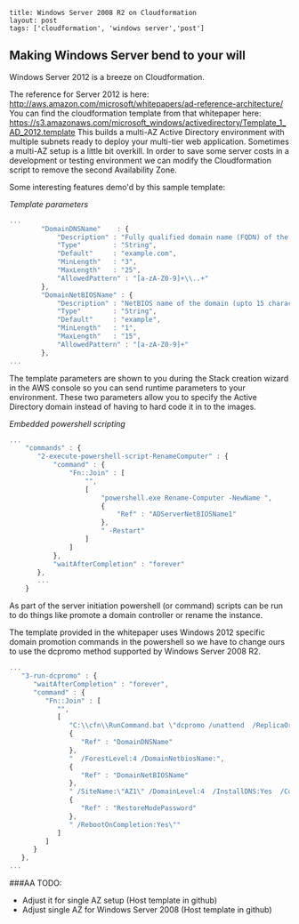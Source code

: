 ```
title: Windows Server 2008 R2 on Cloudformation
layout: post
tags: ['cloudformation', 'windows server','post']
```

## Making Windows Server bend to your will

Windows Server 2012 is a breeze on Cloudformation.

The reference for Server 2012 is here: http://aws.amazon.com/microsoft/whitepapers/ad-reference-architecture/
You can find the cloudformation template from that whitepaper here: https://s3.amazonaws.com/microsoft_windows/activedirectory/Template_1_AD_2012.template
This builds a multi-AZ Active Directory environment with multiple subnets ready to deploy your multi-tier web application.
Sometimes a multi-AZ setup is a little bit overkill.  In order to save some server costs in a development or testing environment we can modify the Cloudformation script to remove the second Availability Zone.

Some interesting features demo'd by this sample template:

*Template parameters*
```javascript
...
        "DomainDNSName"    : {
            "Description" : "Fully qualified domain name (FQDN) of the forest root domain e.g. example.com",
            "Type"        : "String",
            "Default"     : "example.com",
            "MinLength"   : "3",
            "MaxLength"   : "25",
            "AllowedPattern" : "[a-zA-Z0-9]+\\..+"
        },
        "DomainNetBIOSName" : {
            "Description" : "NetBIOS name of the domain (upto 15 characters) for users of earlier versions of Windows e.g. EXAMPLE",
            "Type"        : "String",
            "Default"     : "example",
            "MinLength"   : "1",
            "MaxLength"   : "15",
            "AllowedPattern" : "[a-zA-Z0-9]+"
        },
...
```
The template parameters are shown to you during the Stack creation wizard in the AWS console so you can send runtime parameters to your environment.  These two parameters allow you to specify the Active Directory domain instead of having to hard code it in to the images.

*Embedded powershell scripting*
```javascript
...
    "commands" : {
       "2-execute-powershell-script-RenameComputer" : {
           "command" : {
               "Fn::Join" : [
                   "",
                   [
                       "powershell.exe Rename-Computer -NewName ",
                       {
                           "Ref" : "ADServerNetBIOSName1"
                       },
                       " -Restart"
                   ]
               ]
           },
           "waitAfterCompletion" : "forever"
       },
       ...
    }

```

As part of the server initiation powershell (or command) scripts can be run to do things like promote a domain controller or rename the instance.

The template provided in the whitepaper uses Windows 2012 specific domain promotion commands in the powershell so we have to change ours to use the dcpromo method supported by Windows Server 2008 R2.

```javascript
...
   "3-run-dcpromo" : {
      "waitAfterCompletion" : "forever",
      "command" : {
         "Fn::Join" : [
            "",
            [
               "C:\\cfn\\RunCommand.bat \"dcpromo /unattend  /ReplicaOrNewDomain:Domain  /NewDomain:Forest  /NewDomainDNSName:",
               {
                  "Ref" : "DomainDNSName"
               },
               "  /ForestLevel:4 /DomainNetbiosName:",
               {
                  "Ref" : "DomainNetBIOSName"
               },
               " /SiteName:\"AZ1\" /DomainLevel:4  /InstallDNS:Yes  /ConfirmGc:Yes  /CreateDNSDelegation:No  /DatabasePath:\"C:\\Windows\\NTDS\"  /LogPath:\"C:\\Windows\\NTDS\"  /SYSVOLPath:\"C:\\Windows\\SYSVOL\" /SafeModeAdminPassword=",
               {
                  "Ref" : "RestoreModePassword"
               },
               " /RebootOnCompletion:Yes\""
            ]
         ]
      }
   },
...
```

###AA TODO:
* Adjust it for single AZ setup (Host template in github)
* Adjust single AZ for Windows Server 2008 (Host template in github)

